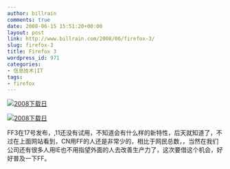```yaml
---
author: billrain
comments: true
date: 2008-06-15 15:51:20+00:00
layout: post
link: http://www.billrain.com/2008/06/firefox-3/
slug: firefox-3
title: Firefox 3
wordpress_id: 971
categories:
- 信息技术|IT
tags:
- firefox
---
```


[![2008下载日](http://www.spreadfirefox.com/sites/all/themes/spreadfirefox_RCS/images/download-day/buttons/zh-CN/dday_badge_fox.png)](http://www.spreadfirefox.com/zh-CN/worldrecord)

[![2008下载日](http://www.spreadfirefox.com/sites/all/themes/spreadfirefox_RCS/images/download-day/buttons/zh-CN/468x60_dday.png)](http://www.spreadfirefox.com/zh-CN/worldrecord)

FF3在17号发布，,11还没有试用，不知道会有什么样的新特性，后天就知道了，不过在上面网站看到，CN用FF的人还是非常少的，相比于网民总数，，当然在我们公司还有很多人用IE也不用指望外面的人去改善生产力了，这次要借这个机会，好好普及一下FF。
